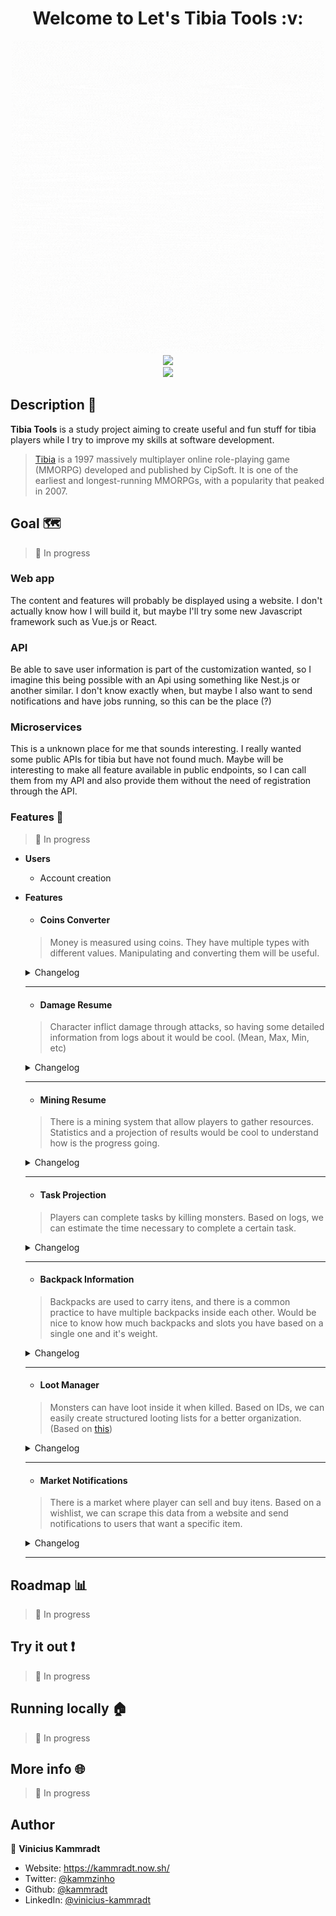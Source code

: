 <h1  align="center">Welcome to Let's Tibia Tools :v: </h1>

<div  align="center">
	<img  src="./images/tibia_tools.gif"  alt="Tibia Tools Logo"  width=500" />
</div>

<div  align="center">
	<img  src="https://forthebadge.com/images/badges/built-with-love.svg" />
</div>



<div  align="center">
	<a  href="https://github.com/kammradt/tibia-tools/stargazers">
		<img  src="https://img.shields.io/github/stars/kammradt/tibia-tools.svg?style=for-the-badge" />
	</a>
</div>



## Description 📝

**Tibia Tools** is a study project aiming to create useful and fun stuff for tibia players while I try to improve my skills at software development.   

> [Tibia]([https://en.wikipedia.org/wiki/Tibia_(video_game)](https://en.wikipedia.org/wiki/Tibia_(video_game))) is a 1997 massively multiplayer online role-playing game (MMORPG) developed and published by CipSoft. It is one of the earliest and longest-running MMORPGs, with a popularity that peaked in 2007.

 
## Goal 🗺️
> :construction: In progress

### Web app
The content and features will probably be displayed using a website. I don't actually know how I will build it, but maybe I'll try some new Javascript framework such as Vue.js or React.  

### API
Be able to save user information is part of the customization wanted, so I imagine this being possible with an Api using something like Nest.js or another similar.
I don't know exactly when, but maybe I also	want to send notifications and have jobs running, so this can be the place (?)

### Microservices
This is a unknown place for me that sounds interesting. I really wanted some public APIs for tibia but have not found much. Maybe will be interesting to make all feature available in public endpoints, so I can call them from my API and also provide them without the need of registration through the API.


### Features :tada:
> :construction: In progress

-  **Users**
    - Account creation

-  **Features**
    - #### Coins Converter
    > Money is measured using coins. They have multiple types with different values. Manipulating and converting them will be useful.
        
    <details>
     <summary>Changelog</summary>
     <p><b>0.1</b> - Just a simple single Vue component that does everything alone and without any API.</p>
    </details>

    ---

    - #### Damage Resume
    > Character inflict damage through attacks, so having some detailed information from logs about it would be cool. (Mean, Max, Min, etc)

    <details>
     <summary>Changelog</summary>
     <p>:construction:</p>
    </details>

    ---
     
    - #### Mining Resume
    > There is a mining system that allow players to gather resources. Statistics and a projection of results would be cool to understand how is the progress going.

    <details>
     <summary>Changelog</summary>
     <p><b>0.1</b> - Just a simple single Vue component that does everything alone and without any API. I also want to support custom date ranges. (currently just 1 hour and 24 hours)</p>
    </details>

    ---
    
    - #### Task Projection
    > Players can complete tasks by killing monsters. Based on logs, we can estimate the time necessary to complete a certain task.

    <details>
     <summary>Changelog</summary>
     <p>:construction:</p>
    </details>

    ---

    - #### Backpack Information
    > Backpacks are used to carry itens, and there is a common practice to have multiple backpacks inside each other. Would be nice to know how much backpacks and slots you have based on a single one and it's weight.

    <details>
     <summary>Changelog</summary>
     <p>:construction:</p>
    </details>

    ---

    - #### Loot Manager
    > Monsters can have loot inside it when killed. Based on IDs, we can easily create structured looting lists for a better organization. (Based on [this](http://www.zottesso.com.br/tibia))  

    <details>
     <summary>Changelog</summary>
     <p>:construction:</p>
    </details>

    ---

    - #### Market Notifications
    > There is a market where player can sell and buy itens. Based on a wishlist, we can scrape this data from a website and send notifications to users that want a specific item.
    
    <details>
     <summary>Changelog</summary>
     <p>:construction:</p>
    </details>

    ---

## Roadmap :bar_chart:  

> :construction: In progress


## Try it out :exclamation:

> :construction: In progress


## Running locally :house:

> :construction: In progress


## More info :globe_with_meridians:

> :construction: In progress


## Author

👤 **Vinicius Kammradt**


* Website: https://kammradt.now.sh/
* Twitter: [@kammzinho](https://twitter.com/kammzinho)
* Github: [@kammradt](https://github.com/kammradt)
* LinkedIn: [@vinicius-kammradt](https://linkedin.com/in/vinicius-kammradt)
